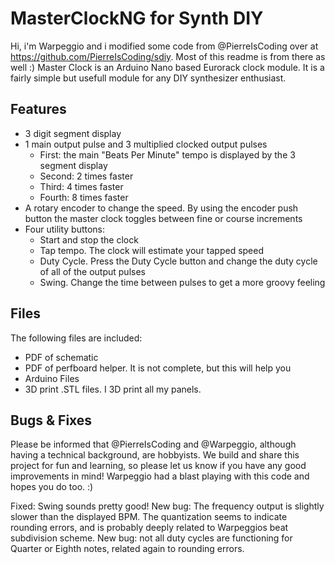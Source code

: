 # MasterClockNG for Synth DIY
Hi, i'm Warpeggio and i modified some code from @PierreIsCoding over at https://github.com/PierreIsCoding/sdiy. Most of this readme is from there as well :)
Master Clock is an Arduino Nano based Eurorack clock module. It is a fairly simple but usefull module for any DIY synthesizer enthusiast.
## Features
- 3 digit segment display
- 1 main output pulse and 3 multiplied clocked output pulses
  - First: the main "Beats Per Minute" tempo is displayed by the 3 segment display
  - Second: 2 times faster
  - Third: 4 times faster
  - Fourth: 8 times faster
- A rotary encoder to change the speed. By using the encoder push button the master clock toggles between fine or course increments
- Four utility buttons:
  - Start and stop the clock
  - Tap tempo. The clock will estimate your tapped speed
  - Duty Cycle. Press the Duty Cycle button and change the duty cycle of all of the output pulses
  - Swing. Change the time between pulses to get a more groovy feeling
## Files
The following files are included:
- PDF of schematic
- PDF of perfboard helper. It is not complete, but this will help you
- Arduino Files
- 3D print .STL files. I 3D print all my panels.
## Bugs & Fixes
Please be informed that @PierreIsCoding and @Warpeggio, although having a technical background, are hobbyists. We build and share this project for fun and learning, so please let us know if you have any good improvements in mind! Warpeggio had a blast playing with this code and hopes you do too. :)

Fixed: Swing sounds pretty good!
New bug: The frequency output is slightly slower than the displayed BPM. The quantization seems to indicate rounding errors, and is probably deeply related to Warpeggios beat subdivision scheme.
New bug: not all duty cycles are functioning for Quarter or Eighth notes, related again to rounding errors.

  
  
